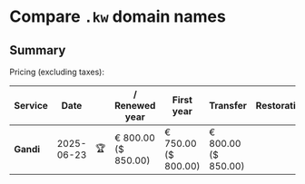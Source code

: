 # Compare `.kw` domain names

## Summary

Pricing (excluding taxes):

| Service | Date |  | / Renewed year | First year | Transfer | Restoration |
|--|--|--|--|--|--|--|
| **Gandi** | 2025-06-23 | 🏆 | € 800.00<br>($ 850.00) | € 750.00<br>($ 800.00) | € 800.00<br>($ 850.00) |  |
